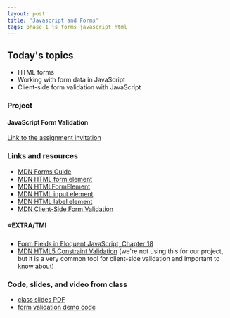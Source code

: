 ```yaml
---
layout: post
title: 'Javascript and Forms'
tags: phase-1 js forms javascript html
---
```

## Today's topics

- HTML forms
- Working with form data in JavaScript
- Client-side form validation with JavaScript

### Project

#### JavaScript Form Validation

[Link to the assignment invitation](https://github.com/momentum-assignments/js--form-validation)


### Links and resources

- [MDN Forms Guide](https://developer.mozilla.org/en-US/docs/Learn/Forms)
- [MDN HTML form element](https://developer.mozilla.org/en-US/docs/Web/HTML/Element/form)
- [MDN HTMLFormElement](https://developer.mozilla.org/en-US/docs/Web/API/HTMLFormElement/elements)
- [MDN HTML input element](https://developer.mozilla.org/en-US/docs/Web/HTML/Element/input)
- [MDN HTML label element](https://developer.mozilla.org/en-US/docs/Web/HTML/Element/label)
- [MDN Client-Side Form Validation](https://developer.mozilla.org/en-US/docs/Learn/Forms/Form_validation)


#### ⭐️EXTRA/TMI

- [Form Fields in Eloquent JavaScript, Chapter 18](https://eloquentjavascript.net/18_http.html#h_H222GOgM6T)
- [MDN HTML5 Constraint Validation](https://developer.mozilla.org/en-US/docs/Web/Guide/HTML/HTML5/Constraint_validation) (we're not using this for our project, but it is a very common tool for client-side validation and important to know about)

### Code, slides, and video from class

- [class slides PDF](/slide-decks/js-forms.pdf)
- [form validation demo code](https://github.com/momentum-team-2/examples/tree/master/forms-with-js)